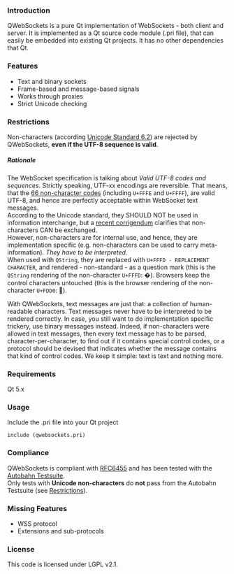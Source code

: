 ### Introduction
QWebSockets is a pure Qt implementation of WebSockets - both client and server.
It is implemented as a Qt source code module (.pri file), that can easily be embedded into existing Qt projects. It has no other dependencies that Qt.

### Features
* Text and binary sockets
* Frame-based and message-based signals
* Works through proxies
* Strict Unicode checking

### Restrictions
Non-characters (according [Unicode Standard 6.2](http://www.unicode.org/versions/Unicode6.2.0/)) are rejected by QWebSockets, **even if the UTF-8 sequence is valid**.  
##### Rationale
The WebSocket specification is talking about _Valid UTF-8 codes and sequences_. Strictly speaking, UTF-xx encodings are reversible. That means, that the [66 non-character codes](http://www.unicode.org/faq/private_use.html#noncharacters) (including `U+FFFE` and `U+FFFF`), are valid UTF-8, and hence are perfectly acceptable within WebSocket text messages.  
According to the Unicode standard, they SHOULD NOT be used in information interchange, but a [recent corrigendum](http://www.unicode.org/versions/corrigendum9.html) clarifies that non-characters CAN be exchanged.  
However, non-characters are for internal use, and hence, they are implementation specific (e.g. non-characters can be used to carry meta-information). _They have to be interpreted._  
When used with `QString`, they are replaced with `U+FFFD - REPLACEMENT CHARACTER`, and rendered - non-standard - as a question mark (this is the `QString` rendering of the non-character `U+FFFD`: &#xFFFD;). Browsers keep the control characters untouched (this is the browser rendering of the non-character `U+FDD0`: &#xFDD0;).  
  
With QWebSockets, text messages are just that: a collection of human-readable characters. Text messages never have to be interpreted to be rendered correctly. In case, you still want to do implementation specific trickery, use binary messages instead. Indeed, if non-characters were allowed in text messages, then every text message has to be parsed, character-per-character, to find out if it contains special control codes, or a protocol should be devised that indicates whether the message contains that kind of control codes. We keep it simple: text is text and nothing more.

### Requirements
Qt 5.x

### Usage
Include the .pri file into your Qt project  
~~~
include (qwebsockets.pri)
~~~

### Compliance
QWebSockets is compliant with [RFC6455](http://datatracker.ietf.org/doc/rfc6455/?include_text=1) and has been tested with the [Autobahn Testsuite](http://autobahn.ws/testsuite).  
Only tests with **Unicode non-characters** do **not** pass from the Autobahn Testsuite (see [Restrictions](#Restrictions)). 

### Missing Features
* WSS protocol
* Extensions and sub-protocols

### License
This code is licensed under LGPL v2.1.

